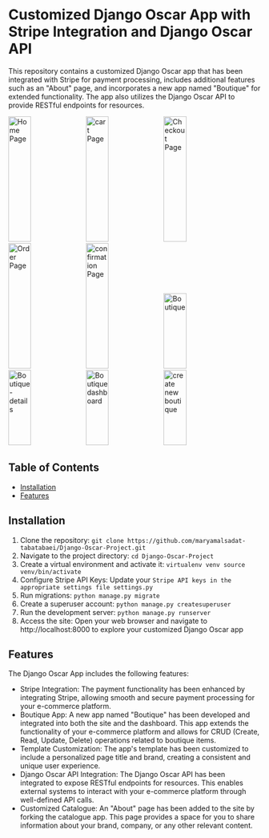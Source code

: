 # Customized Django Oscar App with Stripe Integration and Django Oscar API

This repository contains a customized Django Oscar app that has been integrated with Stripe for payment processing, includes additional features such as an "About" page, and incorporates a new app named "Boutique" for extended functionality. The app also utilizes the Django Oscar API to provide RESTful endpoints for resources.
<br/>




<img src="https://github.com/maryamalsadat-tabatabaei/Django-Oscar-Project/assets/87692864/d6515aab-3baf-4a40-9a7d-57277b8a5cba" alt="Home Page" width="30%" height="250px">
<img src="https://github.com/maryamalsadat-tabatabaei/Django-Oscar-Project/assets/87692864/99d5e276-8ebb-4d61-a7c8-9ff7b298acf2" alt="cart Page" width="30%" height="250px">
<img src="https://github.com/maryamalsadat-tabatabaei/Django-Oscar-Project/assets/87692864/527ce821-6bc4-4758-8172-b330e9b544b2" alt="Checkout Page" width="30%" height="250px">
<img src="https://github.com/maryamalsadat-tabatabaei/Django-Oscar-Project/assets/87692864/cebaf521-6fc2-4ac0-a3b4-de3419e4f26c" alt="Order Page" width="30%" height="250px">
<img src="https://github.com/maryamalsadat-tabatabaei/Django-Oscar-Project/assets/87692864/ed382ea1-2495-4de5-bce7-a4b4c3a06abc" alt="confirmation Page" width="30%" height="250px">
<img src="https://github.com/maryamalsadat-tabatabaei/Django-Oscar-Project/assets/87692864/5724c854-5935-495b-a16b-582f5491e3d8" alt="Boutique" width="30%" height="150px">
<img src="https://github.com/maryamalsadat-tabatabaei/Django-Oscar-Project/assets/87692864/15acd843-f2eb-4c00-91b3-8e8795a89ef1" alt="Boutique-details" width="30%" height="150px">
<img src="https://github.com/maryamalsadat-tabatabaei/Django-Oscar-Project/assets/87692864/732225c2-0ce6-434d-8198-43d05a9c8558" alt="Boutique dashboard" width="30%" height="150px">
<img src="https://github.com/maryamalsadat-tabatabaei/Django-Oscar-Project/assets/87692864/f98817cd-9930-4c15-b56f-a4ba4459789f" alt="create new boutique" width="30%" height="150px">

## Table of Contents

- [Installation](#installation)
- [Features](#features)



## Installation

1. Clone the repository: `git clone https://github.com/maryamalsadat-tabatabaei/Django-Oscar-Project.git`
2. Navigate to the project directory: `cd Django-Oscar-Project`
3. Create a virtual environment and activate it: `virtualenv venv source venv/bin/activate`
4. Configure Stripe API Keys: Update your `Stripe API keys in the appropriate settings file settings.py`
5. Run migrations: `python manage.py migrate`
6. Create a superuser account: `python manage.py createsuperuser`
7. Run the development server: `python manage.py runserver`
8. Access the site: Open your web browser and navigate to http://localhost:8000 to explore your customized Django Oscar app


## Features

The Django Oscar App includes the following features:

- Stripe Integration: The payment functionality has been enhanced by integrating Stripe, allowing smooth and secure payment processing for your e-commerce platform.
- Boutique App: A new app named "Boutique" has been developed and integrated into both the site and the dashboard. This app extends the functionality of your e-commerce platform and allows for CRUD (Create, Read, Update, Delete) operations related to boutique items.
- Template Customization: The app's template has been customized to include a personalized page title and brand, creating a consistent and unique user experience.
- Django Oscar API Integration: The Django Oscar API has been integrated to expose RESTful endpoints for resources. This enables external systems to interact with your e-commerce platform through well-defined API calls.
- Customized Catalogue: An "About" page has been added to the site by forking the catalogue app. This page provides a space for you to share information about your brand, company, or any other relevant content.


